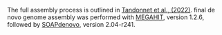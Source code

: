 The full assembly process is outlined in [Tandonnet et al., (2022)](https://www.ncbi.nlm.nih.gov/pmc/articles/PMC9984802/). final de novo genome assembly was performed with [MEGAHIT](https://academic.oup.com/bioinformatics/article/31/10/1674/177884?login=true), version 1.2.6, followed by [SOAPdenovo](https://www.ncbi.nlm.nih.gov/pmc/articles/PMC3626529/), version 2.04-r241.  
